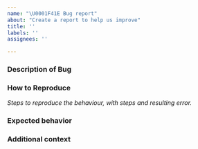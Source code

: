 ```yaml
---
name: "\U0001F41E Bug report"
about: "Create a report to help us improve"
title: ''
labels: ''
assignees: ''

---
```


### Description of Bug

### How to Reproduce

_Steps to reproduce the behaviour, with steps and resulting error._

### Expected behavior

### Additional context
